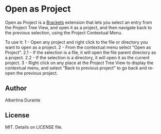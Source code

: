 # Open as Project

Open as Project is a [Brackets](http://brackets.io) extension that lets you select an entry from the Project Tree View, and open it as a project, and then navigate back to the previous selection, using the Project Contextual Menu.

To use it:
1 - Open any project and right click to the file or directory you want to open as a project.
2 - From the contextual menu select "Open as Project".
2.1 - If the selection is a file, it will open the file parent directory as a project.
2.2 - If the selection is a directory, it will open it as the current project.
3 - Right click on any place at the Project Tree View to display the contextual menu, and select "Back to previous project" to go back and re-open the previous project.

## Author

Albertina Durante

## License

MIT. Details on LICENSE file.
